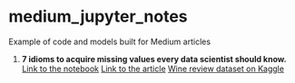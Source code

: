 # medium_jupyter_notes
Example of code and models built for Medium articles

1. <b>7 idioms to acquire missing values every data scientist should know.</b>
[Link to the notebook](missing_data_idioms/missing-data-tips.ipynb)
[Link to the article]()
[Wine review dataset on Kaggle](https://www.kaggle.com/zynicide/wine-reviews)